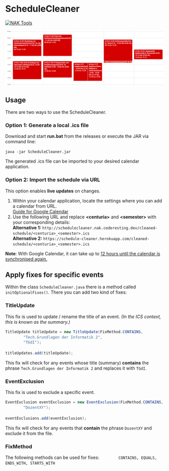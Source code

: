 # ScheduleCleaner

[![NAK Tools](https://img.shields.io/badge/NAK%20Tools-member-blue)](https://nak.coderesting.dev/)

![Comparison](comparison.gif)

## Usage
There are two ways to use the ScheduleCleaner.

### Option 1: Generate a local .ics file
Download and start **run.bat** from the releases or execute the JAR via command line:

`java -jar ScheduleCleaner.jar`

The generated .ics file can be imported to your desired calendar application.

### Option 2: Import  the schedule via URL
This option enables **live updates** on changes.

1. Within your calendar application, locate the settings where you can add a calendar from URL. <br>
   [Guide for Google Calendar](https://support.google.com/calendar/answer/37100#:~:text=Use%20a%20link%20to%20add%20a%20public%20calendar)
2. Use the following URL and replace **\<centuria\>** and **\<semester\>** with your corresponding details: <br>
**Alternative 1:** `http://schedulecleaner.nak.coderesting.dev/cleaned-schedule/<centuria>_<semester>.ics` \
**Alternative 2:**
`https://schedule-cleaner.herokuapp.com/cleaned-schedule/<centuria>_<semester>.ics`

**Note**: With Google Calendar, it can take up to [12 hours until the calendar is synchronised again.](https://support.google.com/calendar/answer/37100?hl=en&ref_topic=1672445/#:~:text=It%20might%20take%20up%20to%2012%20hours%20for%20changes%20to%20show%20in%20your%20Google%20Calendar.)



## Apply fixes for specific events
Within the class `ScheduleCleaner.java` there is a method called `initOptionalFixes()`.
There you can add two kind of fixes:

### TitleUpdate
This fix is used to update / rename the title of an event. _(In the ICS context, this is known as the summary.)_

```java
TitleUpdate titleUpdate = new TitleUpdate(FixMethod.CONTAINS,
        "Tech.Grundlagen der Informatik 2",
        "TGdI");
        
titleUpdates.add(titleUpdate);
```

This fix will check for any events whose title (summary) **contains** the phrase `Tech.Grundlagen der Informatik 2` and replaces it with `TGdI`.

### EventExclusion
This fix is used to exclude a specific event.

```java
EventExclusion eventExclusion = new EventExclusion(FixMethod.CONTAINS,
        "DozentXY");
        
eventExclusions.add(eventExclusion);
```

This fix will check for any events that **contain** the phrase `DozentXY` and exclude it from the file.


### FixMethod
The following methods can be used for fixes:
``        CONTAINS, EQUALS, ENDS_WITH, STARTS_WITH``
